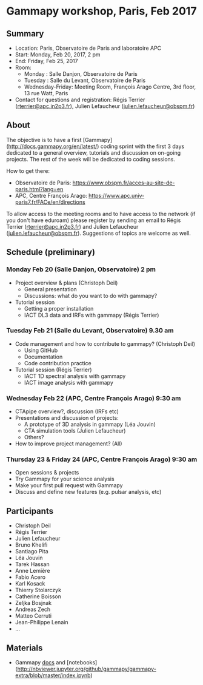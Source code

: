# Gammapy workshop, Paris, Feb 2017

## Summary

* Location: Paris, Observatoire de Paris and laboratoire APC
* Start: Monday, Feb 20, 2017, 2 pm
* End: Friday, Feb 25, 2017 
* Room: 
   * Monday : Salle Danjon, Observatoire de Paris
   * Tuesday : Salle du Levant, Observatoire de Paris
   * Wednesday-Friday: Meeting Room, François Arago Centre, 3rd floor, 13 rue Watt, Paris
* Contact for questions and registration: Régis Terrier (rterrier@apc.in2p3.fr), Julien Lefaucheur (julien.lefaucheur@obspm.fr)

## About
The objective is to have a first [Gammapy] (http://docs.gammapy.org/en/latest/) coding sprint with the first 3 days dedicated to a general overview, tutorials and discussion on on-going projects. The rest of the week will be dedicated to coding sessions.


How to get there:
* Observatoire de Paris:
https://www.obspm.fr/acces-au-site-de-paris.html?lang=en
* APC, Centre François Arago:
https://www.apc.univ-paris7.fr/FACe/en/directions

To allow access to the meeting rooms and to have access to the network (if you don't have eduroam) please register by sending an email to Régis Terrier (rterrier@apc.in2p3.fr) and Julien Lefaucheur (julien.lefaucheur@obspm.fr). Suggestions of topics are welcome as well.

## Schedule (preliminary)

### Monday Feb 20 (Salle Danjon, Observatoire) 2 pm
* Project overview & plans (Christoph Deil)
    * General presentation
    * Discussions: what do you want to do with gammapy?  
* Tutorial session 
    * Getting a proper installation
    * IACT DL3 data and IRFs with gammapy (Régis Terrier)

### Tuesday Feb 21 (Salle du Levant, Observatoire)  9.30 am
* Code management and how to contribute to gammapy? (Christoph Deil)
    * Using GitHub
    * Documentation
    * Code contribution practice 
* Tutorial session  (Régis Terrier)
    * IACT 1D spectral analysis with gammapy
    * IACT image analysis with gammapy

### Wednesday Feb 22 (APC, Centre François Arago) 9:30 am 
* CTApipe overview?, discussion (IRFs etc)
* Presentations and discussion of projects:
    * A prototype of 3D analysis in gammapy  (Léa Jouvin)
    * CTA simulation tools  (Julien Lefaucheur)
    * Others?
* How to improve project management? (All)

### Thursday 23 & Friday 24 (APC, Centre François Arago) 9:30 am
* Open sessions & projects
* Try Gammapy for your science analysis
* Make your first pull request with Gammapy
* Discuss and define new features (e.g. pulsar analysis, etc)

## Participants

* Christoph Deil
* Régis Terrier
* Julien Lefaucheur
* Bruno Khelifi
* Santiago Pita
* Léa Jouvin
* Tarek Hassan
* Anne Lemière
* Fabio Acero
* Karl Kosack
* Thierry Stolarczyk
* Catherine Boisson
* Zeljka Bosjnak
* Andreas Zech
* Matteo Cerruti
* Jean-Philippe Lenain
* ...

## Materials

* Gammapy [docs](http://docs.gammapy.org/en/latest/) and [notebooks] (http://nbviewer.jupyter.org/github/gammapy/gammapy-extra/blob/master/index.ipynb)
